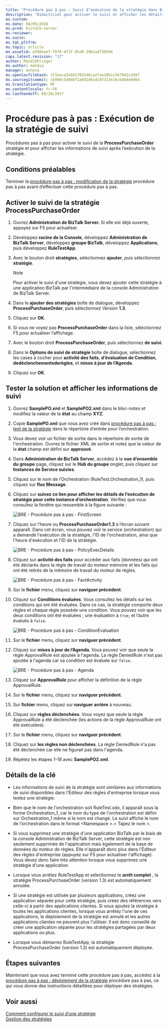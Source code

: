 ```yaml
---
title: "Procédure pas à pas : Suivi d’exécution de la stratégie dans BizTalk Server | Documents Microsoft"
description: "Didacticiel pour activer le suivi et afficher les détails de suivi de la stratégie dans BizTalk Server"
ms.custom: 
ms.date: 04/05/2016
ms.prod: biztalk-server
ms.reviewer: 
ms.suite: 
ms.tgt_pltfrm: 
ms.topic: article
ms.assetid: ef88eae7-f0f8-4f3f-85d0-3961a47395b6
caps.latest.revision: "17"
author: MandiOhlinger
ms.author: mandia
manager: anneta
ms.openlocfilehash: 3f1baca3a561702546ca2fae10b1c567042cd387
ms.sourcegitcommit: cb908c540d8f1a692d01dc8f313e16cb4b4e696d
ms.translationtype: MT
ms.contentlocale: fr-FR
ms.lasthandoff: 09/20/2017
---
```

# <a name="walkthrough-tracking-policy-execution"></a>Procédure pas à pas : Exécution de la stratégie de suivi
Procédures pas à pas pour activer le suivi de la **ProcessPurchaseOrder** stratégie et pour afficher les informations de suivi après l’exécution de la stratégie.  
  
## <a name="prerequisites"></a>Conditions préalables  
Terminer la [procédure pas à pas : modification de la stratégie](../core/walkthrough-modifying-the-policy.md) procédure pas à pas avant d’effectuer cette procédure pas à pas.  
  
## <a name="enable-tracking-for-the-processpurchaseorder-policy"></a>Activer le suivi de la stratégie ProcessPurchaseOrder  
  
1.  Ouvrez **Administration de BizTalk Server.** Si elle est déjà ouverte, appuyez sur F5 pour actualiser.  
  
2.  Développez **racine de la Console**, développez **Administration de BizTalk Server**, développez **groupe BizTalk**, développez **Applications**, puis développez **RuleTestApp**.  
  
3.  Avec le bouton droit **stratégies**, sélectionnez **ajouter**, puis sélectionnez **stratégie**.  
  
    > [!NOTE]
    >  Pour activer le suivi d'une stratégie, vous devez ajouter cette stratégie à une application BizTalk par l'intermédiaire de la console Administration de BizTalk Server.  
  
4.  Dans le **ajouter des stratégies** boîte de dialogue, développez **ProcessPurchaseOrder**, puis sélectionnez Version **1.3**.  
  
5.  Cliquez sur **OK**.  
  
6.  Si vous ne voyez pas **ProcessPurchaseOrder** dans la liste, sélectionnez F5 pour actualiser l’affichage.
  
7.  Avec le bouton droit **ProcessPurchaseOrder**, puis sélectionnez **de suivi.**  
  
8.  Dans le **Options de suivi de stratégie** boîte de dialogue, sélectionnez les cases à cocher pour **activité des faits**, **d’évaluation de Condition**, **dedéclenchementsderègles**, et **mises à jour de l’Agenda**.  
  
9. Cliquez sur **OK**.  
  
## <a name="test-the-solution-and-view-the-tracking-information"></a>Tester la solution et afficher les informations de suivi  
  
1.  Ouvrez **SamplePO.xml** et **SamplePO2.xml** dans le bloc-notes et modifiez la valeur de la **état** au champ **XYZ**.  
  
2.  Copie **SamplePO.xml** que vous avez créé dans [procédure pas à pas : test de la stratégie](../core/walkthrough-testing-the-policy.md) dans le répertoire d’entrée pour l’orchestration.  
  
3.  Vous devez voir un fichier de sortie dans le répertoire de sortie de l'orchestration. Ouvrez le fichier XML de sortie et notez que la valeur de la **état** champ est défini sur **approuvé**.  
  
4.  Dans **Administration de BizTalk Server**, accédez à la **vue d’ensemble du groupe** page, cliquez sur le **Hub du groupe** onglet, puis cliquez sur **Instances de Service suivies**.  
  
5.  Cliquez sur le nom de l’Orchestration (RuleTest.Orchestration_1), puis cliquez sur **flux Message**.  
  
6.  Cliquez sur **suivez ce lien pour afficher les détails de l’exécution de stratégie pour cette instance d’orchestration**. Vérifiez que vous consultez la fenêtre qui ressemble à la figure suivante :  
  
     ![BRE &#45; Procédure pas à pas &#45; FirstScreen](../core/media/1e59fe9e-cf2d-407a-81cd-102b57a515d2.gif "1e59fe9e-cf2d-407a-81cd-102b57a515d2")  
  
7. Cliquez sur l’heure ou **ProcessPurchaseOrder1.3** à l’écran suivant apparaît. Dans cet écran, vous pouvez voir le service (orchestration) qui a demandé l'exécution de la stratégie, l'ID de l'orchestration, ainsi que l'heure d'exécution et l'ID de la stratégie.  
  
     ![BRE &#45; Procédure pas à pas &#45; PolicyExecDetails](../core/media/a65fd48f-2a54-4cc5-9b45-4cd3c211da33.gif "a65fd48f-2a54-4cc5-9b45-4cd3c211da33")  
  
8. Cliquez sur **activité des faits** pour accéder aux faits (données) qui ont été déclarés dans la règle de travail du moteur mémoire et les faits qui ont été retirés de la mémoire de travail du moteur de règles.  
  
     ![BRE &#45; Procédure pas à pas &#45; FactActivity](../core/media/27bc0d84-f202-4f5a-87a1-8b53006b3cee.gif "27bc0d84-f202-4f5a-87a1-8b53006b3cee")  
  
9. Sur le **fichier** menu, cliquez sur **naviguer précédent**.  
  
10. Cliquez sur **Conditions évaluées**. Vous consultez les détails sur les conditions qui ont été évaluées. Dans ce cas, la stratégie comporte deux règles et chaque règle possède une condition. Vous pouvez voir que les deux conditions ont été évaluées ; une évaluation à `true`, et l’autre évalués à `false`.  
  
     ![BRE &#45; Procédure pas à pas &#45; ConditionEvaluation](../core/media/ac772d01-919f-4b22-995b-409501a96848.gif "ac772d01-919f-4b22-995b-409501a96848")  
  
11. Sur le **fichier** menu, cliquez sur **naviguer précédent**.  
  
12. Cliquez sur **mises à jour de l’Agenda**. Vous pouvez voir que seule la règle ApprovalRule est ajoutée à l'agenda. La règle DeniedRule n'est pas ajoutée à l'agenda car sa condition est évaluée sur `false`.  
  
     ![BRE &#45; Procédure pas à pas &#45; Agenda](../core/media/bc85d9ea-fc76-44de-aa75-134f47a5ec20.gif "bc85d9ea-fc76-44de-aa75-134f47a5ec20")  
  
13. Cliquez sur **ApprovalRule** pour afficher la définition de la règle ApprovalRule.  
  
14. Sur le **fichier** menu, cliquez sur **naviguer précédent**.  
  
15. Sur **fichier** menu, cliquez sur **naviguer arrière** à nouveau.  
  
16. Cliquez sur **règles déclenchées**. Vous voyez que seule la règle ApprovalRule a été déclenchée (les actions de la règle ApprovalRule ont été exécutées).  
  
17. Sur le **fichier** menu, cliquez sur **naviguer précédent**.  
  
18. Cliquez sur **les règles non déclenchées**. La règle DeniedRule n'a pas été déclenchée car elle ne figurait pas dans l'agenda.  
  
19. Répétez les étapes 1-18 avec **SamplePO2.xml**.  
  
## <a name="key-details"></a>Détails de la clé  
  
-   Les informations de suivi de la stratégie sont similaires aux informations de suivi disponibles dans l'Éditeur des règles d'entreprise lorsque vous testez une stratégie.  
  
-   Bien que le nom de l'orchestration soit RuleTest.odx, il apparaît sous la forme Orchestration_1, car le nom du type de l'orchestration est défini sur Orchestration_1 même si le nom est changé. Le suivi affiche le nom de l’orchestration dans le format \<Namespace >.\< Tapez le nom >.  
  
-   Si vous supprimez une stratégie d'une application BizTalk par le biais de la console Administration de BizTalk Server, cette stratégie est non seulement supprimée de l'application mais également de la base de données du moteur de règles. Elle n'apparaît donc plus dans l'Éditeur des règles d'entreprise (appuyez sur F5 pour actualiser l'affichage). Vous devez donc faire très attention lorsque vous supprimez une stratégie d'une application.  
  
-   Lorsque vous arrêtez RuleTestApp et sélectionnez le **arrêt complet** , la stratégie ProcessPurchaseOrder (version 1.3) est automatiquement annulée.  
  
-   Si une stratégie est utilisée par plusieurs applications, créez une application séparée pour cette stratégie, puis créez des références vers celle-ci à partir des applications clientes. Si vous ajoutez la stratégie à toutes les applications clientes, lorsque vous arrêtez l'une de ces applications, le déploiement de la stratégie est annulé et les autres applications clientes ne peuvent plus l'utiliser. Il est donc conseillé de créer une application séparée pour les stratégies partagées par deux applications ou plus.  
  
-   Lorsque vous démarrez RuleTestApp, la stratégie ProcessPurchaseOrder (version 1.3) est automatiquement déployée.  
  
## <a name="next-steps"></a>Étapes suivantes  
 Maintenant que vous avez terminé cette procédure pas à pas, accédez à la [procédure pas à pas : déploiement de la stratégie](../core/walkthrough-deploying-the-policy.md) procédure pas à pas, ce qui vous donne des instructions détaillées pour déployer des stratégies.  
  
## <a name="see-also"></a>Voir aussi  
 [Comment configurer le suivi d’une stratégie](../core/how-to-configure-tracking-for-a-policy.md)   
 [Gestion des stratégies](../core/managing-policies.md)